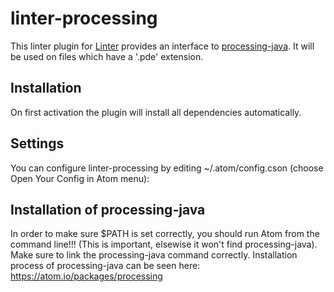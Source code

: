 linter-processing
===========

This linter plugin for [Linter](https://github.com/AtomLinter/Linter) provides an interface to [processing-java](http://processing.org). It will be used on files which have a '.pde' extension.

## Installation
On first activation the plugin will install all dependencies automatically.

## Settings
You can configure linter-processing by editing ~/.atom/config.cson (choose Open Your Config in Atom menu):

## Installation of processing-java
In order to make sure $PATH is set correctly, you should run Atom from the command line!!! (This is important, elsewise it won't find processing-java).
Make sure to link the processing-java command correctly. Installation process of processing-java can be seen here: https://atom.io/packages/processing
